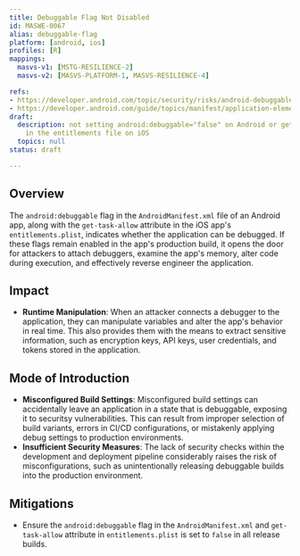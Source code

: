 ```yaml
---
title: Debuggable Flag Not Disabled
id: MASWE-0067
alias: debuggable-flag
platform: [android, ios]
profiles: [R]
mappings:
  masvs-v1: [MSTG-RESILIENCE-2]
  masvs-v2: [MASVS-PLATFORM-1, MASVS-RESILIENCE-4]

refs:
- https://developer.android.com/topic/security/risks/android-debuggable
- https://developer.android.com/guide/topics/manifest/application-element
draft:
  description: not setting android:debuggable="false" on Android or get-task-allow="true"
    in the entitlements file on iOS
  topics: null
status: draft

---
```


## Overview

The `android:debuggable` flag in the `AndroidManifest.xml` file of an Android app, along with the `get-task-allow` attribute in the iOS app's `entitlements.plist`, indicates whether the application can be debugged. If these flags remain enabled in the app's production build, it opens the door for attackers to attach debuggers, examine the app's memory, alter code during execution, and effectively reverse engineer the application.

## Impact

- **Runtime Manipulation**: When an attacker connects a debugger to the application, they can manipulate variables and alter the app's behavior in real time. This also provides them with the means to extract sensitive information, such as encryption keys, API keys, user credentials, and tokens stored in the application.

## Mode of Introduction

- **Misconfigured Build Settings**: Misconfigured build settings can accidentally leave an application in a state that is debuggable, exposing it to securitsy vulnerabilities. This can result from improper selection of build variants, errors in CI/CD configurations, or mistakenly applying debug settings to production environments.
- **Insufficient Security Measures**: The lack of security checks within the development and deployment pipeline considerably raises the risk of misconfigurations, such as unintentionally releasing debuggable builds into the production environment.

## Mitigations

- Ensure the `android:debuggable` flag in the `AndroidManifest.xml` and `get-task-allow` attribute in `entitlements.plist` is set to `false` in all release builds.
